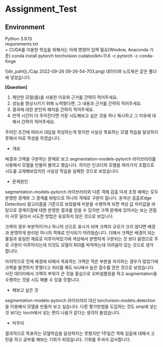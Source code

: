 # Assignment_Test

## Environment  
Python 3.9.13  
requirements.txt  
+
CUDA를 이용한 학습을 위해서는 아래 명령어 입력 필요(Window, Anaconda 기준)
conda install pytorch torchvision cudatoolkit=11.6 -c pytorch -c conda-forge  

![dir_paht](./Cap 2022-09-26 09-26-54-703.png)
데이터와 노트북은 같은 폴더에 넣었습니다.

**[Question]**
1) 제안한 모델(들)을 사용한 이유와 근거를 간략히 적어주세요.
2) 성능을 향상시키기 위해 노력했다면, 그 내용과 근거를 간략히 적어주세요.
3) 결과에 대한 본인의 해석을 간략히 적어주세요.
4) 만약 시간이 더 주어진다면 가장 시도해보고 싶은 것을 하나 제시하고 그 이유에 대해서 간략히 적어주세요.

주어진 조건에 따라서 대답을 작성하는게 맞지만 사실상 목표하는 모델 학습을 달성하지 못해서 따로 작성을 하겠습니다.

* 개요  


배경과 크랙을 구분하는 문제로 보고 segmentation-models-pytorch 라이브러리를 사용해서 모델을 만들어 볼려고 했습니다. 하지만 인코더와 모델을 여러가지 조합으로 시도를 교체해보았지만 사실상 학습을 실패한 것으로 보았습니다.

* 문제원인  


segmentation-models-pytorch 라이브러리와 다른 객체 검출 미세 조정 예제는 모두 분명한 경계와 그 경계를 바탕으로 하나의 객체로 구분이 됩니다. 윤곽선 검출(Edge Detection) 알고리즘을 기준으로 보았을때 미분을 수행하게 되면 색상 값 차이값을 바탕으로 경계지점에 대한 분명한 결과를 얻을 수 있지만 크랙 문제에 있어서는 보는 관점이 사뭇 달라서 시도한 방법은 유효하지 않은 것으로 보입니다.

크랙의 경우 부분적이거나 하나의 선으로 표시가 되며 크랙의 규모가 크지 않다면 배경과 분명하게 분리된 하나의 객체로 인식되기 어려웠습니다. 더해서 크랙은 배경이 되는 물질과 동일한 재료로 이루어져있기에 색상에서 분명하게 구분되는 것 보다 음영으로 주로 구분이 이루어지는데 이것도 모델이 ROI를 파악하는데 어려움이 있는 것으로 생각 합니다.

마지막으로 전체 배경에 비해서 목표하는 크랙은 적은 부분을 차지하는 경우가 많았기에 크랙을 발견하지 못했다고 처리를 해도 IoU에서 높은 점수를 얻은 것으로 보았습니다. 사진 데이터에서 크랙의 부위가 큰 것을 중심으로 오버샘플링을 하고 augmentation을 수행하는 것을 시도 해볼 수 있을 듯합니다.

* 해보고 싶은 것  


segmentation-models-pytorch 라이브러리 대신 torchvision.models.detection을 이용해서 모델을 만들어 보고 싶습니다. 다른 평가방법을 도입하는 것도 smp에 넣는 것 보다는 torch에서 넣는 편이 나을거 같다는 생각이 들었습니다.

* 마무리  


결과적으로 목표하는 모델학습을 달성하지는 못했지만 1주일간 객체 검출에 대해서 고민을 하고 공부를 해보는 기회가 되었습니다. 기회를 주셔서 감사합니다.
